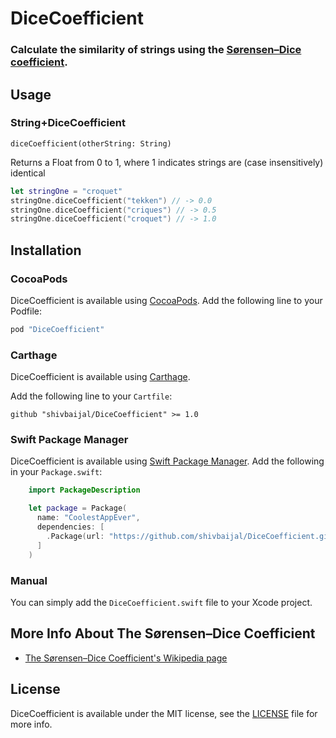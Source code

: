 # DiceCoefficient

### Calculate the similarity of strings using the [Sørensen–Dice coefficient](https://en.wikipedia.org/wiki/S%C3%B8rensen%E2%80%93Dice_coefficient).

## Usage

### String+DiceCoefficient
```diceCoefficient(otherString: String)```

Returns a Float from 0 to 1, where 1 indicates strings are (case insensitively) identical

```swift
let stringOne = "croquet"
stringOne.diceCoefficient("tekken") // -> 0.0
stringOne.diceCoefficient("criques") // -> 0.5
stringOne.diceCoefficient("croquet") // -> 1.0
```

## Installation

### CocoaPods

DiceCoefficient is available using [CocoaPods](http://cocoapods.org). Add the following line to your Podfile:

```ruby
pod "DiceCoefficient"
```

### Carthage

DiceCoefficient is available using [Carthage](https://github.com/Carthage/Carthage).

Add the following line to your `Cartfile`:

```ogdl
github "shivbaijal/DiceCoefficient" >= 1.0
```

### Swift Package Manager

DiceCoefficient is available using [Swift Package Manager](https://swift.org/package-manager/).
Add the following in your `Package.swift`:

```Swift
    import PackageDescription

    let package = Package(
      name: "CoolestAppEver",
      dependencies: [
        .Package(url: "https://github.com/shivbaijal/DiceCoefficient.git", majorVersion: 0)
      ]
    )
```

### Manual

You can simply add the `DiceCoefficient.swift` file to your Xcode project.

## More Info About The Sørensen–Dice Coefficient

* [The Sørensen–Dice Coefficient's  Wikipedia page](https://en.wikipedia.org/wiki/S%C3%B8rensen%E2%80%93Dice_coefficient)

## License

DiceCoefficient is available under the MIT license, see the [LICENSE](https://github.com/shivbaijal/DiceCoefficient/blob/master/LICENSE) file for more info.
